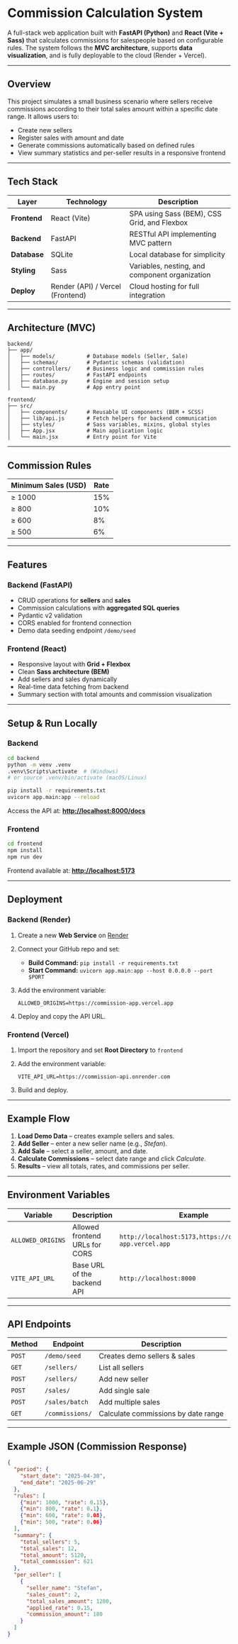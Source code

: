 # Commission Calculation System

A full-stack web application built with **FastAPI (Python)** and **React (Vite + Sass)** that calculates commissions for salespeople based on configurable rules.
The system follows the **MVC architecture**, supports **data visualization**, and is fully deployable to the cloud (Render + Vercel).

---

## Overview

This project simulates a small business scenario where sellers receive commissions according to their total sales amount within a specific date range.
It allows users to:

* Create new sellers
* Register sales with amount and date
* Generate commissions automatically based on defined rules
* View summary statistics and per-seller results in a responsive frontend

---

## Tech Stack

| Layer        | Technology                       | Description                                    |
| ------------ | -------------------------------- | ---------------------------------------------- |
| **Frontend** | React (Vite)                     | SPA using Sass (BEM), CSS Grid, and Flexbox    |
| **Backend**  | FastAPI                          | RESTful API implementing MVC pattern           |
| **Database** | SQLite                           | Local database for simplicity                  |
| **Styling**  | Sass                             | Variables, nesting, and component organization |
| **Deploy**   | Render (API) / Vercel (Frontend) | Cloud hosting for full integration             |

---

## Architecture (MVC)

```
backend/
├── app/
│   ├── models/          # Database models (Seller, Sale)
│   ├── schemas/         # Pydantic schemas (validation)
│   ├── controllers/     # Business logic and commission rules
│   ├── routes/          # FastAPI endpoints
│   ├── database.py      # Engine and session setup
│   └── main.py          # App entry point

frontend/
├── src/
│   ├── components/      # Reusable UI components (BEM + SCSS)
│   ├── lib/api.js       # Fetch helpers for backend communication
│   ├── styles/          # Sass variables, mixins, global styles
│   ├── App.jsx          # Main application logic
│   └── main.jsx         # Entry point for Vite
```

---

## Commission Rules

| Minimum Sales (USD) | Rate |
| ------------------- | ---- |
| ≥ 1000              | 15%  |
| ≥ 800               | 10%  |
| ≥ 600               | 8%   |
| ≥ 500               | 6%   |

---

## Features

### Backend (FastAPI)

* CRUD operations for **sellers** and **sales**
* Commission calculations with **aggregated SQL queries**
* Pydantic v2 validation
* CORS enabled for frontend connection
* Demo data seeding endpoint `/demo/seed`

### Frontend (React)

* Responsive layout with **Grid + Flexbox**
* Clean **Sass architecture (BEM)**
* Add sellers and sales dynamically
* Real-time data fetching from backend
* Summary section with total amounts and commission visualization

---

## Setup & Run Locally

### Backend

```bash
cd backend
python -m venv .venv
.venv\Scripts\activate  # (Windows)
# or source .venv/bin/activate (macOS/Linux)

pip install -r requirements.txt
uvicorn app.main:app --reload
```

Access the API at:
**[http://localhost:8000/docs](http://localhost:8000/docs)**

### Frontend

```bash
cd frontend
npm install
npm run dev
```

Frontend available at:
**[http://localhost:5173](http://localhost:5173)**

---

## Deployment

### Backend (Render)

1. Create a new **Web Service** on [Render](https://render.com)
2. Connect your GitHub repo and set:

   * **Build Command:** `pip install -r requirements.txt`
   * **Start Command:** `uvicorn app.main:app --host 0.0.0.0 --port $PORT`
3. Add the environment variable:

   ```
   ALLOWED_ORIGINS=https://commission-app.vercel.app
   ```
4. Deploy and copy the API URL.

### Frontend (Vercel)

1. Import the repository and set **Root Directory** to `frontend`
2. Add the environment variable:

   ```
   VITE_API_URL=https://commission-api.onrender.com
   ```
3. Build and deploy.

---

## Example Flow

1. **Load Demo Data** – creates example sellers and sales.
2. **Add Seller** – enter a new seller name (e.g., *Stefan*).
3. **Add Sale** – select a seller, amount, and date.
4. **Calculate Commissions** – select date range and click *Calculate*.
5. **Results** – view all totals, rates, and commissions per seller.

---

## Environment Variables

| Variable          | Description                    | Example                                                   |
| ----------------- | ------------------------------ | --------------------------------------------------------- |
| `ALLOWED_ORIGINS` | Allowed frontend URLs for CORS | `http://localhost:5173,https://commission-app.vercel.app` |
| `VITE_API_URL`    | Base URL of the backend API    | `http://localhost:8000`                                   |

---

## API Endpoints

| Method | Endpoint        | Description                         |
| ------ | --------------- | ----------------------------------- |
| `POST` | `/demo/seed`    | Creates demo sellers & sales        |
| `GET`  | `/sellers/`     | List all sellers                    |
| `POST` | `/sellers/`     | Add new seller                      |
| `POST` | `/sales/`       | Add single sale                     |
| `POST` | `/sales/batch`  | Add multiple sales                  |
| `GET`  | `/commissions/` | Calculate commissions by date range |

---

## Example JSON (Commission Response)

```json
{
  "period": {
    "start_date": "2025-04-30",
    "end_date": "2025-06-29"
  },
  "rules": [
    {"min": 1000, "rate": 0.15},
    {"min": 800, "rate": 0.1},
    {"min": 600, "rate": 0.08},
    {"min": 500, "rate": 0.06}
  ],
  "summary": {
    "total_sellers": 5,
    "total_sales": 12,
    "total_amount": 5120,
    "total_commission": 621
  },
  "per_seller": [
    {
      "seller_name": "Stefan",
      "sales_count": 2,
      "total_sales_amount": 1200,
      "applied_rate": 0.15,
      "commission_amount": 180
    }
  ]
}
```

